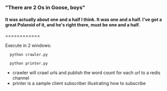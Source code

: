 ### "There are 2 Os in Goose, boys"
#### It was actually about one and a half I think. It was one and a half. I've got a great Polaroid of it, and he's right there, must be one and a half. 
============

[goose]: https://github.com/hernamesbarbara/twoOsInGoose/blob/master/img/goose.png "Goose"

Execute in 2 windows:

``` shell
  python crawler.py
```

``` shell
  python printer.py
```

* crawler will crawl urls and publish the word count for each url to a redis channel
* printer is a sample client subscriber illustrating how to subscribe
